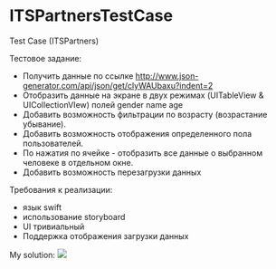 # ITSPartnersTestCase
Test Case (ITSPartners)

Тестовое задание:
- Получить данные по ссылке http://www.json-generator.com/api/json/get/clyWAUbaxu?indent=2
- Отобразить данные на экране в двух режимах (UITableView & UICollectionVIew) полей gender name age
- Добавить возможность фильтрации по возрасту (возрастание убывание).
- Добавить возможность отображения определенного пола пользователей.
- По нажатия по ячейке - отобразить все данные о выбранном человеке в отдельном окне.
- Добавить возможность перезагрузки данных
 
Требования к реализации:
- язык swift
- использование storyboard
- UI тривиальный
- Поддержка отображения загрузки данных

My solution:
![](gif.gif)
